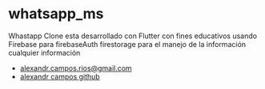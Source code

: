 # whatsapp_ms

Whastapp Clone esta desarrollado con Flutter con fines educativos  usando Firebase para firebaseAuth firestorage
para el manejo de la información 
cualquier información 
- alexandr.campos.rios@gmail.com
- [alexandr campos github](https://github.com/alexandr28)

